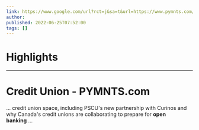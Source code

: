 ```yaml
---
link: https://www.google.com/url?rct=j&sa=t&url=https://www.pymnts.com/tracker/credit-union-banking-innovation-contactless-payments-mobile-wallets/&ct=ga&cd=CAIyHzVmNjkxZDEzNTU2NWU1MTc6Y29tLmJyOnB0OkJSOkw&usg=AOvVaw1ZoGjVi_QBB0EDdnarPFS7
author:  
published: 2022-06-25T07:52:00
tags: []
---
```

# Highlights


---
# Credit Union - PYMNTS.com
... credit union space, including PSCU's new partnership with Curinos and why Canada's credit unions are collaborating to prepare for **open banking** ...